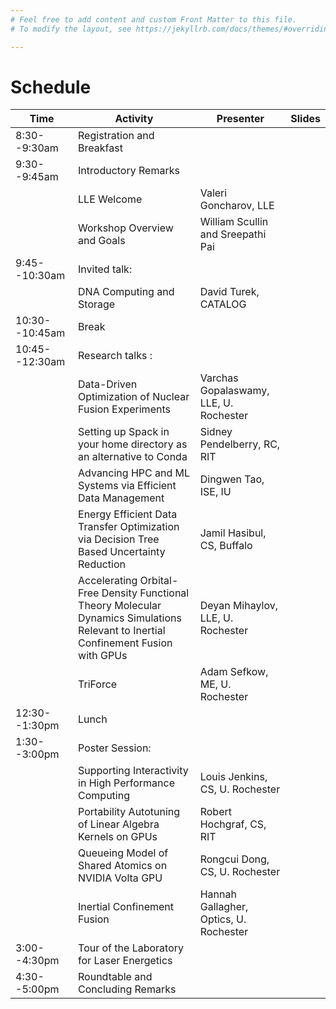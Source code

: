 ```yaml
---
# Feel free to add content and custom Front Matter to this file.
# To modify the layout, see https://jekyllrb.com/docs/themes/#overriding-theme-defaults

---
```


# Schedule

| Time          | Activity                                                                                                                            | Presenter                              | Slides |
|----------------|--------------------------------------------------------------------------------------------------------------------------------------|----------------------------------------|--------|
| 8:30--9:30am   | Registration  and      Breakfast                                                                                                     |                                        |        |
| 9:30--9:45am   | Introductory  Remarks                                                                                                                |                                        |        |
|                | LLE Welcome                                                                                                                          | Valeri Goncharov, LLE                  |        |
|                | Workshop Overview and Goals                                                                                                          | William Scullin and Sreepathi Pai      |        |
| 9:45--10:30am  | Invited talk:                                                                                                                        |                                        |        |
|                | DNA Computing and Storage                                                                                                            | David Turek, CATALOG                   |        |
| 10:30--10:45am | Break                                                                                                                                |                                        |        |
| 10:45--12:30am | Research      talks :                                                                                                                |                                        |        |
|                | Data-Driven Optimization of Nuclear Fusion Experiments                                                                               | Varchas Gopalaswamy, LLE, U. Rochester |        |
|                | Setting up Spack in your home directory as an alternative to Conda                                                                   | Sidney Pendelberry, RC, RIT            |        |
|                | Advancing HPC and ML Systems via Efficient Data Management                                                                           | Dingwen Tao, ISE, IU                   |        |
|                | Energy Efficient Data Transfer Optimization via Decision Tree Based Uncertainty Reduction                                            | Jamil Hasibul, CS, Buffalo             |        |
|                | Accelerating Orbital-Free Density Functional Theory Molecular Dynamics Simulations Relevant to Inertial Confinement Fusion with GPUs | Deyan Mihaylov, LLE, U. Rochester      |        |
|                | TriForce                                                                                                                             | Adam Sefkow, ME, U. Rochester          |        |
| 12:30--1:30pm  | Lunch                                                                                                                                |                                        |        |
| 1:30--3:00pm   | Poster        Session:                                                                                                               |                                        |        |
|                | Supporting Interactivity in High Performance Computing                                                                               | Louis Jenkins, CS, U. Rochester        |        |
|                | Portability Autotuning of Linear Algebra Kernels on GPUs                                                                             | Robert Hochgraf, CS, RIT               |        |
|                | Queueing Model of Shared Atomics on NVIDIA Volta GPU                                                                                 | Rongcui Dong, CS, U. Rochester         |        |
|                | Inertial Confinement Fusion                                                                                                          | Hannah Gallagher, Optics, U. Rochester |        |
| 3:00--4:30pm   | Tour          of       the        Laboratory for Laser Energetics                                                                    |                                        |        |
| 4:30--5:00pm   | Roundtable    and      Concluding Remarks                                                                                            |                                        |        |




